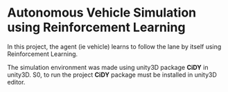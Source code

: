 # Autonomous Vehicle Simulation using Reinforcement Learning

In this project, the agent (ie vehicle) learns to follow the lane by itself using Reinforcement Learning. 

The simulation environment was made using unity3D package **CiDY** in unity3D. S0, to run the project **CiDY** package must be installed in unity3D editor.